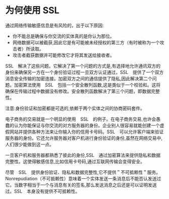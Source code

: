 # 为何使用 SSL

通过网络传输敏感信息是有风险的，出于以下原因:

* 你不能总是确保与你交流的实体真的是你认为那位。
* 网络数据可以被截获,因此它是有可能被未经授权的第三方（有时被称为一个攻击者）所读取。
* 攻击者截获数据并可能修改它才将其发送给接收者。

SSL　解决了这些问题。它解决了第一个问题的方式是,有选择地允许通讯双方的身份来确保另一方在一个身份验证过程一旦双方认证通过，SSL　提供了一个双方消息安全传输的加密连接。加密双方之间的通信提供了隐私,因此解决第二个问题。加密算法使用　SSL　包括一个安全散列函数,这是类似于一个校验和。这将确保在传输过程中数据没有修改。安全散列函数解决了第三个问题，即数据完整性。

注意:身份验证和加密都是可选的,依赖于两个实体之间的协商密码套件。

电子商务的交易就是一个明显的使用　SSL　的例子。在电子商务交易,也许会愚蠢的认为你能保证与你交流的对方服务器的身份。企业别人很容易就能创建一个虚假网站并提供各种方法来让你输入你的信用卡号码。SSL　可以允许客户端来验证服务器的身份。它还允许服务器对客户机进行身份验证的身份,虽然在网络交易中,人们很少能做到这一点。

一旦客户机和服务器都熟悉了彼此的身份,SSL　通过加密算法来提供隐私和数据完整性。这使得敏感信息,比如信用卡号码,通过互联网传输会变得安全。

尽管　SSL　提供身份验证、隐私和数据完整性,它不提供＂不可抵赖性＂服务。Nonrepudiation（不可抵赖性）意味着一个实体发送一条消息后不能否认发送过它。当数字相当于一个与消息有关的签名,那么发送消息之后还是可以证明发送过。SSL　本身没有提供不可抵赖性。
